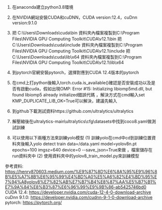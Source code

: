 1. 在anaconda建立python3.8環境

 
2. 在NVIDIA網站安裝CUDA和cuDNN，CUDA version:12.4，cuDnn version:9.1.0


3. 把 C:\Users<username>\Downloads\cuda\bin 資料夾內檔案複製到C:\Program Files\NVIDIA GPU Computing Toolkit\CUDA\v12.1\bin
   把 C:\Users<username>\Downloads\cuda\include 資料夾內檔案複製到C:\Program Files\NVIDIA GPU Computing Toolkit\CUDA\v12.1\include
   把 C:\Users<username>\Downloads\cuda\lib\x64 資料夾內檔案複製到C:\Program Files\NVIDIA GPU Computing Toolkit\CUDA\v12.1\lib\x64


4. 到pytorch官網安裝pytorch，選擇對應到CUDA 12.4版本的pytorch


5. 在cmd上打python後輸入torch.cuda.is_available()確認是否安裝成功以及是否有啟動cuda，假如出現OMP: Error #15: Initializing libiomp5md.dll, but found libiomp5 already initialized錯誤代碼
 ，解決方式在cmd輸入set KMP_DUPLICATE_LIB_OK=True可以解決，建議先輸入


6. 到github下載測試資料https://github.com/ultralytics/ultralytics


7. 解壓縮後在ultralytics-main\ultralytics\cfg\datasets中找到coco8.yaml做測試訓練


8. 可以使用以下兩種方法來訓練yolo模型
	(1) 訓練yolo在cmd中cd到訓練位置資料夾後輸入yolo detect train data=/data.yaml model=yolov8n.pt epochs=100 imgsz=640 device=0 --save_json=True來做
 	，檔案儲存在run資料夾中
   	(2) 使用資料夾中的yolov8_train_model.py來訓練模型


參考資料: https://henry870603.medium.com/%E9%87%8D%E6%8A%95%E9%96%8B%E5%A7%8B%E6%95%99%E4%BD%A0%E5%A6%82%E4%BD%95%E7%94%A8yolov8%E7%82%AB%E7%B7%B4%E8%87%AA%E5%B7%B1%E7%9A%84%E8%B3%87%E6%96%99%E9%9B%86-ab5425746bd0
CUDA 12.4:   https://developer.nvidia.com/cuda-12-4-0-download-archive
cuDnn 9.1.0: https://developer.nvidia.com/cudnn-9-1-0-download-archive
pytorch: https://pytorch.org/
